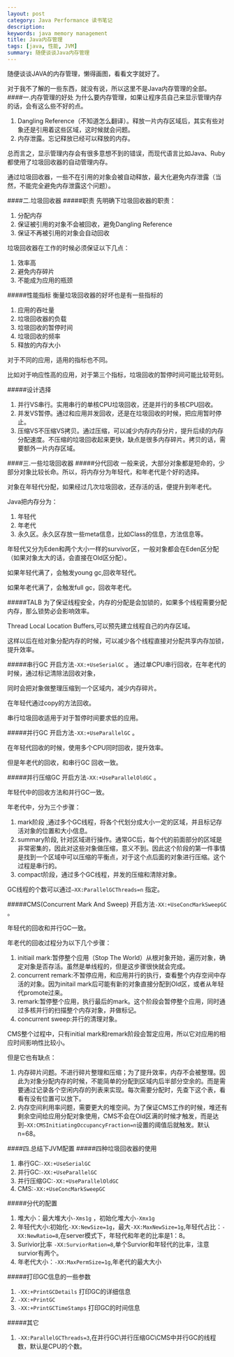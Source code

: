 ```yaml
---
layout: post
category: Java Performance 读书笔记
description: 
keywords: java memory management
title: Java内存管理
tags: [java, 性能, JVM]
summary: 随便谈谈Java内存管理
---
```

随便谈谈JAVA的内存管理，懒得画图，看看文字就好了。

对于我不了解的一些东西，就没有说，所以这里不是Java内存管理的全部。
####一.内存管理的好处
为什么要内存管理，如果让程序员自己来显示管理内存的话，会有这么些不好的点。

1.	Dangling Reference（不知道怎么翻译）。释放一片内存区域后，其实有些对象还是引用着这些区域，这时候就会问题。
2.	内存泄露。忘记释放已经可以释放的内存。

总而言之，显示管理内存会有很多意想不到的错误，而现代语言比如Java、Ruby都使用了垃圾回收器的自动管理内存。

通过垃圾回收器，一些不在引用的对象会被自动释放，最大化避免内存泄露（当然，不能完全避免内存泄露这个问题）。

####二.垃圾回收器
#####职责
先明确下垃圾回收器的职责：

1.	分配内存
2.	保证被引用的对象不会被回收，避免Dangling Reference
3.	保证不再被引用的对象会自动回收

垃圾回收器在工作的时候必须保证以下几点：

1.	效率高
2.	避免内存碎片
3.	不能成为应用的瓶颈

#####性能指标
衡量垃圾回收器的好坏也是有一些指标的

1.	应用的吞吐量
2.	垃圾回收器的负载
3.	垃圾回收的暂停时间
4.	垃圾回收的频率
5.	释放的内存大小

对于不同的应用，适用的指标也不同。

比如对于响应性高的应用，对于第三个指标，垃圾回收的暂停时间可能比较苛刻。

#####设计选择
1.	并行VS串行。实用串行的单核CPU垃圾回收，还是并行的多核CPU回收。
2.	并发VS暂停。通过和应用并发回收，还是在垃圾回收的时候，把应用暂时停止。
3.	压缩VS不压缩VS拷贝。通过压缩，可以减少内存内存分片，提升后续的内存分配速度。不压缩的垃圾回收起来更快，缺点是很多内存碎片。拷贝的话，需要额外一片内存区域。


####三.一些垃圾回收器
#####分代回收
一般来说，大部分对象都是短命的，少部分对象比较长命。所以，将内存分为年轻代，和年老代是个好的选择。

对象在年轻代分配，如果经过几次垃圾回收，还存活的话，便提升到年老代。

Java把内存分为：

1.	年轻代
2.	年老代
3.	永久区。永久区存放一些meta信息，比如Class的信息，方法信息等。

年轻代又分为Eden和两个大小一样的survivor区，一般对象都会在Eden区分配（如果对象太大的话，会直接在Old区分配）。

如果年轻代满了，会触发young gc,回收年轻代。

如果年老代满了，会触发full gc，回收年老代。

#####TALB
为了保证线程安全，内存的分配是会加锁的，如果多个线程需要分配内存，那么锁势必会影响效率。

Thread Local Location Buffers,可以预先建立线程自己的内存区域。

这样以后在给对象分配内存的时候，可以减少各个线程直接对分配共享内存加锁，提升效率。

#####串行GC
开启方法`-XX:+UseSerialGC` 。
通过单CPU串行回收，在年老代的时候，通过标记清除法回收对象，

同时会把对象做整理压缩到一个区域内，减少内存碎片。

在年轻代通过copy的方法回收。

串行垃圾回收适用于对于暂停时间要求低的应用。

#####并行GC
开启方法`-XX:+UseParallelGC` 。

在年轻代回收的时候，使用多个CPU同时回收，提升效率。

但是年老代的回收，和串行GC 回收一致。

#####并行压缩GC
开启方法`-XX:+UseParallelOldGC` 。

年轻代中的回收方法和并行GC一致。

年老代中，分为三个步骤：

1.	mark阶段 ,通过多个GC线程，将各个代划分成大小一定的区域，并且标记存活对象的位置和大小信息。
2.	summary阶段, 针对区域进行操作。通常GC后，每个代的前面部分的区域是非常密集的，因此对这些对象做压缩，意义不到。因此这个阶段的第一件事情是找到一个区域中可以压缩的平衡点，对于这个点后面的对象进行压缩。这个过程是串行的。
3.	compact阶段，通过多个GC线程，并发的压缩和清除对象。

GC线程的个数可以通过`–XX:ParallelGCThreads=n` 指定。 

#####CMS(Concurrent Mark And Sweep)
开启方法`-XX:+UseConcMarkSweepGC` 。

年轻代的回收和并行GC一致。

年老代的回收过程分为以下几个步骤：
1.	initiail mark:暂停整个应用（Stop The World）从根对象开始，遍历对象，确定对象是否存活。虽然是单线程的，但是这步骤很快就会完成。
2.	concurrent remark:不暂停应用，和应用并行的执行，查看整个内存空间中存活的对象。因为initail mark后可能有新的对象直接分配到Old区，或者从年轻代promote过来。
3.	remark:暂停整个应用，执行最后的mark。这个阶段会暂停整个应用，同时通过多核并行的扫描整个内存对象，并做标记。
4.	concurrent sweep:并行的清理对象。

CMS整个过程中，只有initial mark和remark阶段会暂定应用，所以它对应用的相应时间影响性比较小。

但是它也有缺点：

1.	内存碎片问题。不进行碎片整理和压缩；为了提升效率，内存不会被整理。因此为对象分配内存的时候，不能简单的分配到区域内后半部分空余的。而是需要通过记录各个空闲内存的列表来实现。每次需要分配时，先查下这个表，看看有没有位置可以放下。
2.	内存空间利用率问题，需要更大的堆空间。为了保证CMS工作的时候，堆还有剩余空间给应用分配对象使用，CMS不会在Old区满的时候才触发，而是达到`–XX:CMSInitiatingOccupancyFraction=n`设置的阈值后就触发。默认n=68。


####四.总结下JVM配置
#####四种垃圾回收器的使用
1.	串行GC:`-XX:+UseSerialGC`
2.	并行GC:`-XX:+UseParallelGC`
3.	并行压缩GC:`-XX:+UseParallelOldGC`
4.	CMS:`-XX:+UseConcMarkSweepGC`

#####分代的配置
1.	堆大小：最大堆大小`-Xms1g` ，初始化堆大小`-Xmx1g`
2.	年轻代大小:初始化`-XX:NewSize=1g`，最大`-XX:MaxNewSize=1g`,年轻代占比：`-XX:NewRatio=8`,在server模式下，年轻代和年老的比率是1：8。
3.	Surivior比率 `-XX:SurviorRation=8`,单个Survior和年轻代的比率，注意survior有两个。
4.	年老代大小：`-XX:MaxPermSize=1g`,年老代的最大大小

#####打印GC信息的一些参数

1.	`-XX:+PrintGCDetails` 打印GC的详细信息
2.	`-XX:+PrintGC`
3.	`-XX:+PrintGCTimeStamps` 打印GC的时间信息

#####其它
1.	`-XX:ParallelGCThreads=3`,在并行GC\并行压缩GC\CMS中并行GC的线程数，默认是CPU的个数。






